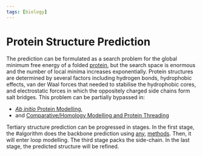 ```yaml
---
tags: [biology]
---
```


# Protein Structure Prediction

The prediction can be formulated as a search problem for the global minimum free
energy of a folded [protein](202308082207.md), but the search space is enormous
and the number of local minima increases exponentially. Protein structures are
determined by several factors including hydrogen bonds, hydrophobic effects, van
der Waal forces that needed to stabilise the hydrophobic cores, and
electrostatic forces in which the oppositely charged side chains form salt
bridges. This problem can be partially bypassed in:
- [*Ab initio* Protein Modelling](202310291649.md),
- and [Comparative/Homology Modelling and Protein Threading](202310291653.md)

Tertiary structure prediction can be progressed in stages. In the first stage,
the #algorithm does the backbone prediction using [any](202310291649.md),
[methods](202310291653.md). Then, it will enter loop modelling. The third stage
packs the side-chain. In the last stage, the predicted structure will be
refined.

